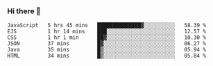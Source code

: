 ### Hi there 👋

<!--START_SECTION:waka-->

```text
JavaScript   5 hrs 45 mins   ██████████████▓░░░░░░░░░░   58.39 %
EJS          1 hr 14 mins    ███░░░░░░░░░░░░░░░░░░░░░░   12.57 %
CSS          1 hr 1 min      ██▓░░░░░░░░░░░░░░░░░░░░░░   10.30 %
JSON         37 mins         █▓░░░░░░░░░░░░░░░░░░░░░░░   06.27 %
Java         35 mins         █▒░░░░░░░░░░░░░░░░░░░░░░░   05.94 %
HTML         34 mins         █▒░░░░░░░░░░░░░░░░░░░░░░░   05.84 %
```

<!--END_SECTION:waka-->
<!--
**Boombag0607/Boombag0607** is a ✨ _special_ ✨ repository because its `README.md` (this file) appears on your GitHub profile.

Here are some ideas to get you started:

- 🔭 I’m currently working on ...
- 🌱 I’m currently learning ...
- 👯 I’m looking to collaborate on ...
- 🤔 I’m looking for help with ...
- 💬 Ask me about ...
- 📫 How to reach me: ...
- 😄 Pronouns: ...
- ⚡ Fun fact: ...
-->
